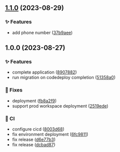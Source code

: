 ## [1.1.0](https://github.com/binayabaral/lt-backend/compare/v1.0.0...v1.1.0) (2023-08-29)


### :sparkles: Features

* add phone number ([37b9aee](https://github.com/binayabaral/lt-backend/commit/37b9aeed28fcc440ed56a180e57ef63d0d5db290))

## 1.0.0 (2023-08-27)


### :sparkles: Features

* complete application ([8907882](https://github.com/binayabaral/lt-backend/commit/8907882792044389d0c3cd2406b8f348374a7cac))
* run migration on codedeploy completion ([51358a0](https://github.com/binayabaral/lt-backend/commit/51358a0b78a20cb747dd5dea9ec302ecd33af545))


### :bug: Fixes

* deployment ([fb8a2f9](https://github.com/binayabaral/lt-backend/commit/fb8a2f9879dc162921d2f391dbc73116328d9608))
* support prod workspace deployment ([2519ede](https://github.com/binayabaral/lt-backend/commit/2519ede443c272693984ce1b8533d6185f9c9772))


### :repeat: CI

* configure cicd ([8003d68](https://github.com/binayabaral/lt-backend/commit/8003d686fec15b150feab1afe6cc628a82dd37b0))
* fix environment deployment ([6fc9811](https://github.com/binayabaral/lt-backend/commit/6fc98118ffd015940bc9684871768d5985f1d2a4))
* fix release ([d6e77b3](https://github.com/binayabaral/lt-backend/commit/d6e77b328841f261fcc16f7ffae94b6e93b92dda))
* fix release ([dcbad87](https://github.com/binayabaral/lt-backend/commit/dcbad87d33696430e7e3d9b550d37c799924421e))
